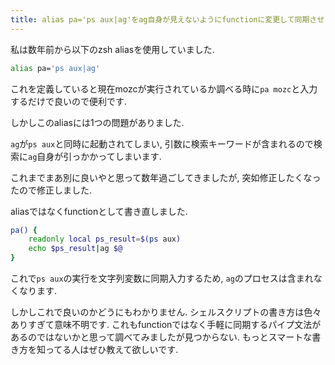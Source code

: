 ```yaml
---
title: alias pa='ps aux|ag'をag自身が見えないようにfunctionに変更して同期させましたがスマートな書き方ではない気がします
---
```


私は数年前から以下のzsh aliasを使用していました.

~~~zsh
alias pa='ps aux|ag'
~~~

これを定義していると現在mozcが実行されているか調べる時に`pa mozc`と入力するだけで良いので便利です.

しかしこのaliasには1つの問題がありました.

`ag`が`ps aux`と同時に起動されてしまい,
引数に検索キーワードが含まれるので検索に`ag`自身が引っかかってしまいます.

これまでまあ別に良いやと思って数年過ごしてきましたが,
突如修正したくなったので修正しました.

aliasではなくfunctionとして書き直しました.

~~~zsh
pa() {
    readonly local ps_result=$(ps aux)
    echo $ps_result|ag $@
}
~~~

これで`ps aux`の実行を文字列変数に同期入力するため,
`ag`のプロセスは含まれなくなります.

しかしこれで良いのかどうにもわかりません.
シェルスクリプトの書き方は色々ありすぎて意味不明です.
これもfunctionではなく手軽に同期するパイプ文法があるのではないかと思って調べてみましたが見つからない.
もっとスマートな書き方を知ってる人はぜひ教えて欲しいです.

